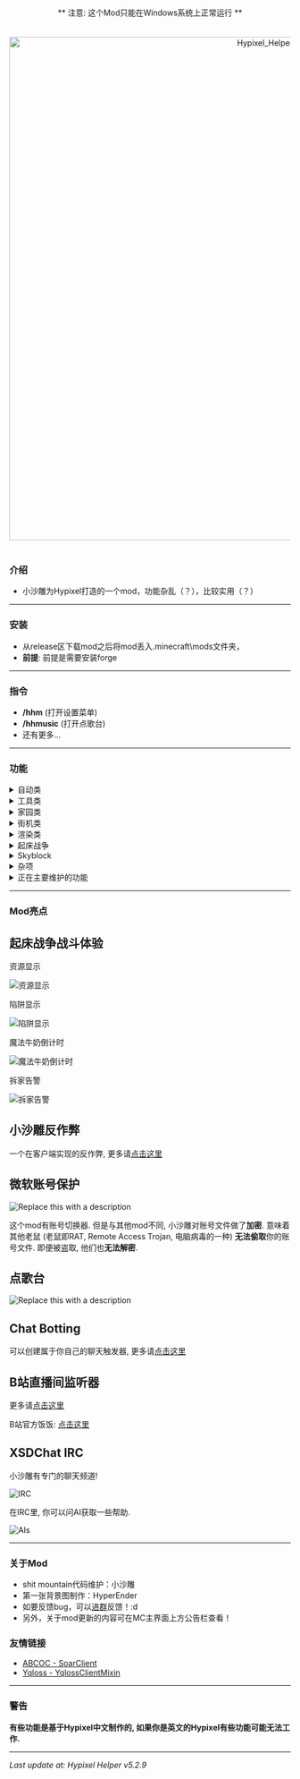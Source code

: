 <br>
<br>
<div align="center">** 注意: 这个Mod只能在Windows系统上正常运行 **</div>
<br>
<br>
<div align="center">
    <img src="https://github.com/user-attachments/assets/b9a42da4-3130-436f-aadd-c0318f1d44aa" alt="Hypixel_Helper" width="900"/>
</div>

<br>

### 介绍
- 小沙雕为Hypixel打造的一个mod，功能杂乱（？），比较实用（？）

---
### 安装
- 从release区下载mod之后将mod丢入.minecraft\mods文件夹，
- **前提**:​​ 前提是需要安装forge

---
### 指令
- **/hhm** (打开设置菜单)
- **/hhmusic** (打开点歌台)
- 还有更多...

---
### 功能

<details>
<summary>自动类</summary>
  
- **自动GG**
- **自动GG二次消息**
- **自动同意请求:**
  - 自动同意好友请求
  - 自动同意工会请求
- **自动邀请进队**
- **自动游玩**
- **自动扣L** (闹着玩的)
- **自动重连**
- **自动领取Hypixel每日奖励**

</details>

<details>
<summary>工具类</summary>

- **战斗防开箱**
- **聊天复制**
- **移除隐身盔甲架碰撞箱**
- **自动钓鱼工具包**

</details>


<details>
<summary>家园类</summary>

- **自动欢迎**
- **自动赋予居民**

</details>

<details>
<summary>街机类</summary>

- **行尸走肉助手**

</details>

<details>
<summary>渲染类</summary>

- **提示消息**
- **低血量提示**
- **药水效果显示**
- **移除失明效果** (失明效果存在, 但不显示黑边)
- **F5无限制**
- **自身自定义NameTag**

</details>

<details>
<summary>起床战争</summary>

- **Bedwars Addons:**
  - 资源显示
  - 队伍陷阱状态
- **魔法牛奶倒计时**
- **自定义击杀音效**
- **自动后退**
- **拆家警告**
- **自定义击杀信息**
- **以及其他好玩的功能**

</details>

<details>
<summary>Skyblock</summary>

- **Rift Auto Dance Room**
- **Auto Play Harp**
- **Auto Bloodfiend Slayer**
- **Glacite Mineshaft Sharing**

</details>

<details>
<summary>杂项</summary>

- **Yqloss动态模糊**
- **空岛战争力量显示**
- **超级战墙凋零被攻击警告**
- **建筑猜猜乐助手**
- **自定义Boss栏**
- **原生鼠标输入**
- **客户端自定义昵称**
- **小沙雕反作弊**
- **更好的聊天栏**
- **微软账号保护**
- **小沙雕点歌台**
- **小沙雕IRC聊天**
- **Chat Botting**
- **B站直播间监听器**

</details>

<details>
<summary>正在主要维护的功能</summary>

- **起床战争**
- **Skyblock**
- **杂项**
- **Boss栏**
- **小沙雕反作弊**
- **自动钓鱼工具包**

</details>

---
### Mod亮点
## 起床战争战斗体验
资源显示

![资源显示](https://cdn.modrinth.com/data/cached_images/fab5d807d052d1f338701f90cf818a607c176c1c_0.webp)

陷阱显示

![陷阱显示](https://cdn.modrinth.com/data/cached_images/27f91a3d5fe3bc086584ddaf3188ea66082d8e9d.png)

魔法牛奶倒计时

![魔法牛奶倒计时](https://cdn.modrinth.com/data/cached_images/7c85341bce75d050f8a20f464bdd4e05e6323629.png)

拆家告警

![拆家告警](https://cdn.modrinth.com/data/cached_images/9345f369809d09230a08acbd50bfbfe92ad53019.png)

## 小沙雕反作弊
一个在客户端实现的反作弊, 更多请[点击这里](https://b23.tv/BV1hf9vYZEm1)

## 微软账号保护
![Replace this with a description](https://cdn.modrinth.com/data/cached_images/18236cb59909f14d897772a39be0a943ef493119_0.webp)

这个mod有账号切换器. 但是与其他mod不同, 小沙雕对账号文件做了**加密**. 意味着其他老鼠 (老鼠即RAT, Remote Access Trojan, 电脑病毒的一种) **无法偷取**你的账号文件. 即便被盗取, 他们也**无法解密**.

## 点歌台
![Replace this with a description](https://cdn.modrinth.com/data/cached_images/077403b39a8032b7ece7ae66b6e686cfb7fbd369_0.webp)

## Chat Botting
可以创建属于你自己的聊天触发器, 更多请[点击这里](https://github.com/SuperShadiao/hypixelhelper/wiki/nb%E5%8A%9F%E8%83%BD%E4%B9%8B%E8%81%8A%E5%A4%A9%E6%A0%8F%E7%AE%A1%E7%90%86)

## B站直播间监听器
更多请[点击这里](https://b23.tv/BV1nZYVe7EVu)

B站官方饭饭: [点击这里](https://play-live.bilibili.com/details/3548397740970404)

## XSDChat IRC
小沙雕有专门的聊天频道!

![IRC](https://cdn.modrinth.com/data/cached_images/7f02d12cb775e61659e459a2c6e534cf8bb44568.png)

在IRC里, 你可以问AI获取一些帮助.

![AIs](https://cdn.modrinth.com/data/cached_images/3c8ad6186961dbb4c16037317f309dcbaf2042ef.png)

---
### 关于Mod
- shit mountain代码维护：小沙雕
- 第一张背景图制作：HyperEnder
- 如要反馈bug，可以[进群](https://xiaoshadiao.club/qqg)反馈！:d
- 另外，关于mod更新的内容可在MC主界面上方公告栏查看！

### 友情链接
- [ABCOC - SoarClient](https://github.com/ABCOA/Legacy-SoarClient)
- [Yqloss - YqlossClientMixin](https://modrinth.com/mod/yqlossclientmixin)

---
### 警告
**有些功能是基于Hypixel中文制作的, 如果你是英文的Hypixel有些功能可能无法工作.**

---
_Last update at: Hypixel Helper v5.2.9_